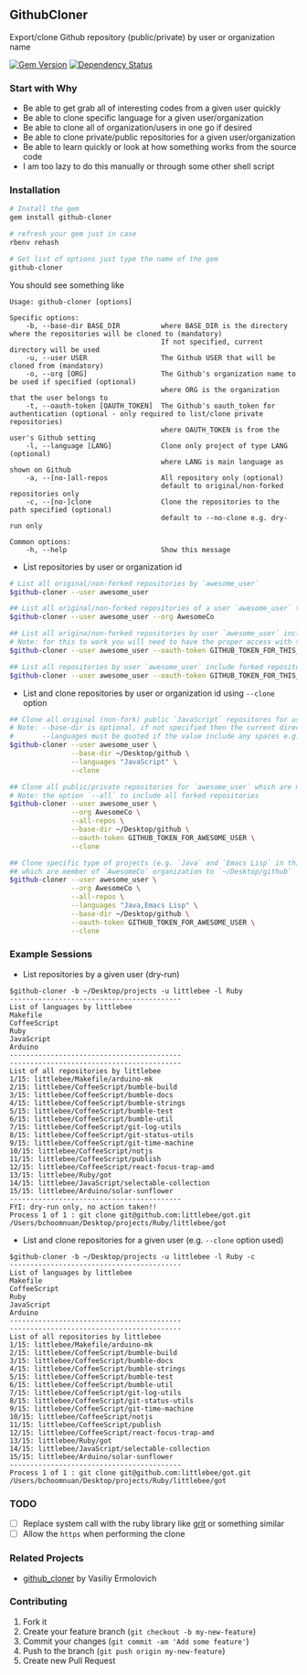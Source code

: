 ## GithubCloner

Export/clone Github repository (public/private) by user or organization name

[![Gem Version](https://badge.fury.io/rb/github-cloner.svg)][gem]
[![Dependency Status](https://gemnasium.com/agilecreativity/github-cloner.png)][gemnasium]

[gem]: http://badge.fury.io/rb/github-cloner
[gemnasium]: https://gemnasium.com/agilecreativity/github-cloner

### Start with Why

- Be able to get grab all of interesting codes from a given user quickly
- Be able to clone specific language for a given user/organization
- Be able to clone all of organization/users in one go if desired
- Be able to clone private/public repositories for a given user/organization
- Be able to learn quickly or look at how something works from the source code
- I am too lazy to do this manually or through some other shell script

### Installation

```sh
# Install the gem
gem install github-cloner

# refresh your gem just in case
rbenv rehash

# Get list of options just type the name of the gem
github-cloner
```

You should see something like

```
Usage: github-cloner [options]

Specific options:
    -b, --base-dir BASE_DIR          where BASE_DIR is the directory where the repositories will be cloned to (mandatory)
                                     If not specified, current directory will be used
    -u, --user USER                  The Github USER that will be cloned from (mandatory)
    -o, --org [ORG]                  The Github's organization name to be used if specified (optional)
                                     where ORG is the organization that the user belongs to
    -t, --oauth-token [OAUTH_TOKEN]  The Github's oauth_token for authentication (optional - only required to list/clone private repositories)
                                     where OAUTH_TOKEN is from the user's Github setting
    -l, --language [LANG]            Clone only project of type LANG (optional)
                                     where LANG is main language as shown on Github
    -a, --[no-]all-repos             All repository only (optional)
                                     default to original/non-forked repositories only
    -c, --[no-]clone                 Clone the repositories to the path specified (optional)
                                     default to --no-clone e.g. dry-run only

Common options:
    -h, --help                       Show this message
```

- List repositories by user or organization id

```sh
# List all original/non-forked repositories by `awesome_user`
$github-cloner --user awesome_user

## List all original/non-forked repositories of a user `awesome_user` that belongs to `AwesomeCo`
$github-cloner --user awesome_user --org AwesomeCo

## List all origina/non-forked repositories by user `awesome_user` including private repository
# Note: for this to work you will need to have the proper access with the right token
$github-cloner --user awesome_user --oauth-token GITHUB_TOKEN_FOR_THIS_USER

## List all repositories by user `awesome_user` include forked repositories
$github-cloner --user awesome_user --oauth-token GITHUB_TOKEN_FOR_THIS_USER
```

- List and clone repositories by user or organization id using `--clone` option

```sh
## Clone all original (non-fork) public `JavaScript` repositores for user `awesome_user` to `~/Desktop/github`
# Note: --base-dir is optional, if not specified then the current directory will be used
#       --languages must be quoted if the value include any spaces e.g. "Emacs Lisp" for this to to work properly
$github-cloner --user awesome_user \
               --base-dir ~/Desktop/github \
               --languages "JavaScript" \
               --clone

## Clone all public/private repositories for `awesome_user` which are member of `AwesomeCo` organization to `~/Desktop/github`
# Note: the option `--all` to include all forked repositories
$github-cloner --user awesome_user \
               --org AwesomeCo \
               --all-repos \
               --base-dir ~/Desktop/github \
               --oauth-token GITHUB_TOKEN_FOR_AWESOME_USER \
               --clone

## Clone specific type of projects (e.g. `Java` and `Emacs Lisp` in this case) public/private repositories for `awesome_user`
## which are member of `AwesomeCo` organization to `~/Desktop/github`
$github-cloner --user awesome_user \
               --org AwesomeCo \
               --all-repos \
               --languages "Java,Emacs Lisp" \
               --base-dir ~/Desktop/github \
               --oauth-token GITHUB_TOKEN_FOR_AWESOME_USER \
               --clone
```

### Example Sessions

- List repositories by a given user (dry-run)

```
$github-cloner -b ~/Desktop/projects -u littlebee -l Ruby
------------------------------------------
List of languages by littlebee
Makefile
CoffeeScript
Ruby
JavaScript
Arduino
------------------------------------------
------------------------------------------
List of all repositories by littlebee
1/15: littlebee/Makefile/arduino-mk
2/15: littlebee/CoffeeScript/bumble-build
3/15: littlebee/CoffeeScript/bumble-docs
4/15: littlebee/CoffeeScript/bumble-strings
5/15: littlebee/CoffeeScript/bumble-test
6/15: littlebee/CoffeeScript/bumble-util
7/15: littlebee/CoffeeScript/git-log-utils
8/15: littlebee/CoffeeScript/git-status-utils
9/15: littlebee/CoffeeScript/git-time-machine
10/15: littlebee/CoffeeScript/notjs
11/15: littlebee/CoffeeScript/publish
12/15: littlebee/CoffeeScript/react-focus-trap-amd
13/15: littlebee/Ruby/got
14/15: littlebee/JavaScript/selectable-collection
15/15: littlebee/Arduino/solar-sunflower
------------------------------------------
FYI: dry-run only, no action taken!!
Process 1 of 1 : git clone git@github.com:littlebee/got.git /Users/bchoomnuan/Desktop/projects/Ruby/littlebee/got
```

- List and clone repositories for a given user (e.g. `--clone` option used)

```
$github-cloner -b ~/Desktop/projects -u littlebee -l Ruby -c
------------------------------------------
List of languages by littlebee
Makefile
CoffeeScript
Ruby
JavaScript
Arduino
------------------------------------------
------------------------------------------
List of all repositories by littlebee
1/15: littlebee/Makefile/arduino-mk
2/15: littlebee/CoffeeScript/bumble-build
3/15: littlebee/CoffeeScript/bumble-docs
4/15: littlebee/CoffeeScript/bumble-strings
5/15: littlebee/CoffeeScript/bumble-test
6/15: littlebee/CoffeeScript/bumble-util
7/15: littlebee/CoffeeScript/git-log-utils
8/15: littlebee/CoffeeScript/git-status-utils
9/15: littlebee/CoffeeScript/git-time-machine
10/15: littlebee/CoffeeScript/notjs
11/15: littlebee/CoffeeScript/publish
12/15: littlebee/CoffeeScript/react-focus-trap-amd
13/15: littlebee/Ruby/got
14/15: littlebee/JavaScript/selectable-collection
15/15: littlebee/Arduino/solar-sunflower
------------------------------------------
Process 1 of 1 : git clone git@github.com:littlebee/got.git /Users/bchoomnuan/Desktop/projects/Ruby/littlebee/got
```

### TODO

- [ ] Replace system call with the ruby library like [grit](https://github.com/mojombo/grit) or something similar
- [ ] Allow the `https` when performing the clone

### Related Projects

- [github_cloner](https://github.com/nashby/github_cloner) by Vasiliy Ermolovich

### Contributing

1. Fork it
2. Create your feature branch (`git checkout -b my-new-feature`)
3. Commit your changes (`git commit -am 'Add some feature'`)
4. Push to the branch (`git push origin my-new-feature`)
5. Create new Pull Request

[Thor]: https://github.com/erikhuda/thor
[Minitest]: https://github.com/seattlerb/minitest
[RSpec]: https://github.com/rspec
[Guard]: https://github.com/guard/guard
[Yard]: https://github.com/lsegal/yard
[Pry]: https://github.com/pry/pry
[Rubocop]: https://github.com/bbatsov/rubocop
